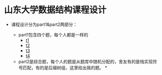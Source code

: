 # 山东大学数据结构课程设计

* 课程设计分为part1&part2两部分：

  * part1包含四个题，每个人都是一样的
    * [t1]()
    * [t2]()
    * [t3]()
    * [t4]()
  * part2是综合题，每个人的题是从题库中随机分配的，舍友有的是栈实现符号匹配，有的是后缀树组，这里给出我的题。
    * 
